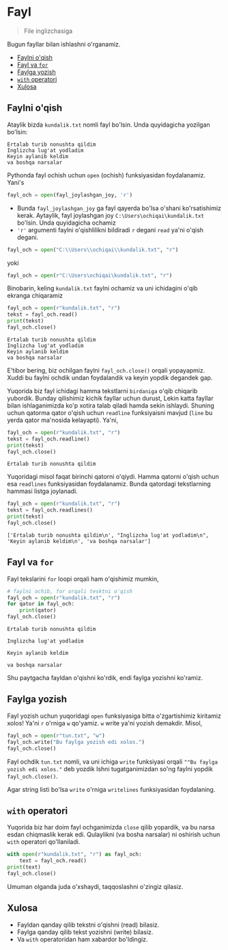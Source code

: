 # Fayl 
> File inglizchasiga

Bugun fayllar bilan ishlashni o'rganamiz.

* [Faylni o'qish](#faylni-o-qish)
* [Fayl va `for`](#fayl-va-for)
* [Faylga yozish](#faylga-yozish)
* [`with` operatori](#-with--operatori)
* [Xulosa](#xulosa)
  


## Faylni o'qish 
Ataylik bizda `kundalik.txt` nomli fayl bo'lsin. Unda quyidagicha yozilgan bo'lsin:

```text
Ertalab turib nonushta qildim
Inglizcha lug'at yodladim
Keyin aylanib keldim
va boshqa narsalar
```

Pythonda fayl ochish uchun `open` (ochish) funksiyasidan foydalanamiz. Yani's

```python
fayl_och = open(fayl_joylashgan_joy, 'r')
```
 - Bunda `fayl_joylashgan_joy` ga fayl qayerda bo'lsa o'shani ko'rsatishimiz kerak. Aytaylik, fayl joylashgan joy 
`C:\Users\ochiqai\kundalik.txt` bo'lsin. Unda quyidagicha ochamiz
 - `'r'` argumenti faylni o'qishlilikni bildiradi `r` degani `read` ya'ni o'qish degani.

```python
fayl_och = open("C:\\Users\\ochiqai\\kundalik.txt", "r")
```

yoki

```python
fayl_och = open(r"C:\Users\ochiqai\kundalik.txt", "r")
```

Binobarin, keling `kundalik.txt` faylni ochamiz va uni ichidagini o'qib ekranga chiqaramiz

```python
fayl_och = open(r"kundalik.txt", "r")
tekst = fayl_och.read()
print(tekst)
fayl_och.close()
```

```commandline
Ertalab turib nonushta qildim
Inglizcha lug'at yodladim
Keyin aylanib keldim
va boshqa narsalar
```
E'tibor bering, biz ochilgan faylni `fayl_och.close()` orqali yopayapmiz. Xuddi bu faylni ochdik undan foydalandik va keyin 
yopdik degandek gap. 

Yuqorida biz fayl ichidagi hamma tekstlarni `birdaniga` o'qib chiqarib yubordik. Bunday qilishimiz kichik fayllar uchun durust,
Lekin katta fayllar bilan ishlaganimizda ko'p xotira talab qiladi hamda sekin ishlaydi. Shuning uchun qatorma qator o'qish uchun 
`readline` funksiyaisni mavjud (`line` bu yerda qator ma'nosida kelayapti). Ya'ni,

```python
fayl_och = open(r"kundalik.txt", "r")
tekst = fayl_och.readline()
print(tekst)
fayl_och.close()
```

```commandline
Ertalab turib nonushta qildim
```

Yuqoridagi misol faqat birinchi qatorni o'qiydi. Hamma qatorni o'qish uchun esa `readlines` funksiyasidan foydalanamiz.
Bunda qatordagi tekstlarning hammasi listga joylanadi. 

```python
fayl_och = open(r"kundalik.txt", "r")
tekst = fayl_och.readlines()
print(tekst)
fayl_och.close()
```

```commandline
['Ertalab turib nonushta qildim\n', "Inglizcha lug'at yodladim\n", 'Keyin aylanib keldim\n', 'va boshqa narsalar']
```


## Fayl va `for`

Fayl tekslarini `for` loopi orqali ham o'qishimiz mumkin,

```python
# faylni ochib, for orqali tesktni o'qish
fayl_och = open(r"kundalik.txt", "r")
for qator in fayl_och:
    print(qator)
fayl_och.close()
```
```commandline
Ertalab turib nonushta qildim

Inglizcha lug'at yodladim

Keyin aylanib keldim

va boshqa narsalar
```
Shu paytgacha fayldan o'qishni ko'rdik, endi faylga yozishni ko'ramiz.


## Faylga yozish

Fayl yozish uchun yuqoridagi `open` funksiyasiga bitta o'zgartishimiz kiritamiz xolos!
Ya'ni `r` o'rniga `w` qo'yamiz. `w` write ya'ni yozish demakdir. Misol,
```python
fayl_och = open(r"tun.txt", "w")
fayl_och.write("Bu faylga yozish edi xolos.")
fayl_och.close()
```
Fayl ochdik `tun.txt` nomli, va uni ichiga `write` funksiyasi orqali `""Bu faylga yozish edi xolos."` deb yozdik
Ishni tugatganimizdan so'ng faylni yopdik `fayl_och.close()`.

Agar string listi bo'lsa `write` o'rniga `writelines` funksiyasidan foydalaning.


## `with` operatori

Yuqorida biz har doim fayl ochganimizda `close` qilib yopardik, va bu narsa esdan chiqmaslik kerak edi. Qulaylikni (va bosha narsalar)
 ni oshirish uchun `with` operatori qo'llaniladi.

```python
with open(r"kundalik.txt", "r") as fayl_och:
    text = fayl_och.read()
print(text)
fayl_och.close()
```
Umuman olganda juda o'xshaydi, taqqoslashni o'zingiz qilasiz.

## Xulosa
 - Fayldan qanday qilib tekstni o'qishni (read) bilasiz.
 - Faylga qanday qilib tekst yozishni (write) bilasiz.
 - Va `with` operatoridan ham xabardor bo'ldingiz.